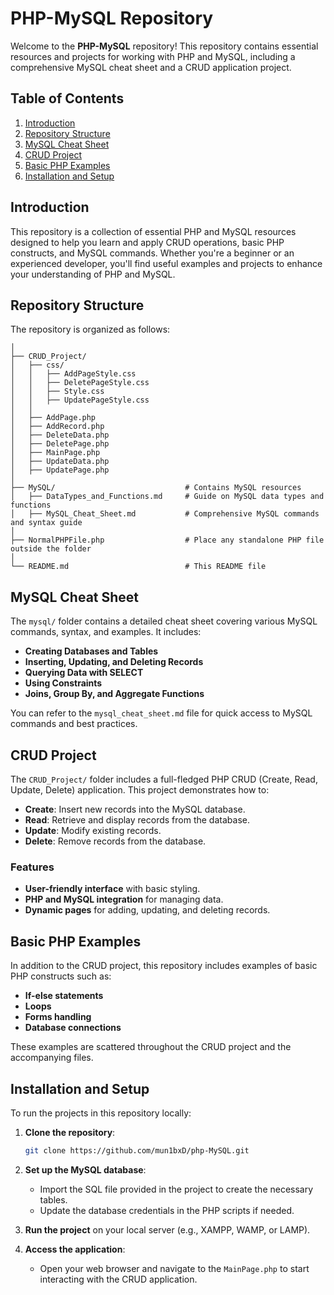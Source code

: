 # PHP-MySQL Repository

Welcome to the **PHP-MySQL** repository! This repository contains essential resources and projects for working with PHP and MySQL, including a comprehensive MySQL cheat sheet and a CRUD application project.

## Table of Contents

1. [Introduction](#introduction)
2. [Repository Structure](#repository-structure)
3. [MySQL Cheat Sheet](#mysql-cheat-sheet)
4. [CRUD Project](#crud-project)
5. [Basic PHP Examples](#basic-php-examples)
6. [Installation and Setup](#installation-and-setup)

## Introduction

This repository is a collection of essential PHP and MySQL resources designed to help you learn and apply CRUD operations, basic PHP constructs, and MySQL commands. Whether you're a beginner or an experienced developer, you'll find useful examples and projects to enhance your understanding of PHP and MySQL.

## Repository Structure

The repository is organized as follows:

```php-MySQL/
│
├── CRUD_Project/                      
│   ├── css/                           
│   │   ├── AddPageStyle.css           
│   │   ├── DeletePageStyle.css       
│   │   ├── Style.css                  
│   │   ├── UpdatePageStyle.css        
│   │
│   ├── AddPage.php                    
│   ├── AddRecord.php                  
│   ├── DeleteData.php                 
│   ├── DeletePage.php                
│   ├── MainPage.php                   
│   ├── UpdateData.php                 
│   ├── UpdatePage.php                
│
├── MySQL/                             # Contains MySQL resources
│   ├── DataTypes_and_Functions.md     # Guide on MySQL data types and functions
│   ├── MySQL_Cheat_Sheet.md           # Comprehensive MySQL commands and syntax guide
│
├── NormalPHPFile.php                  # Place any standalone PHP file outside the folder
│
└── README.md                          # This README file

```

## MySQL Cheat Sheet

The `mysql/` folder contains a detailed cheat sheet covering various MySQL commands, syntax, and examples. It includes:

- **Creating Databases and Tables**
- **Inserting, Updating, and Deleting Records**
- **Querying Data with SELECT**
- **Using Constraints**
- **Joins, Group By, and Aggregate Functions**

You can refer to the `mysql_cheat_sheet.md` file for quick access to MySQL commands and best practices.

## CRUD Project

The `CRUD_Project/` folder includes a full-fledged PHP CRUD (Create, Read, Update, Delete) application. This project demonstrates how to:

- **Create**: Insert new records into the MySQL database.
- **Read**: Retrieve and display records from the database.
- **Update**: Modify existing records.
- **Delete**: Remove records from the database.

### Features

- **User-friendly interface** with basic styling.
- **PHP and MySQL integration** for managing data.
- **Dynamic pages** for adding, updating, and deleting records.

## Basic PHP Examples

In addition to the CRUD project, this repository includes examples of basic PHP constructs such as:

- **If-else statements**
- **Loops**
- **Forms handling**
- **Database connections**

These examples are scattered throughout the CRUD project and the accompanying files.

## Installation and Setup

To run the projects in this repository locally:

1. **Clone the repository**:
   ```bash
   git clone https://github.com/mun1bxD/php-MySQL.git
   ```
2. **Set up the MySQL database**:
   - Import the SQL file provided in the project to create the necessary tables.
   - Update the database credentials in the PHP scripts if needed.

3. **Run the project** on your local server (e.g., XAMPP, WAMP, or LAMP).

4. **Access the application**:
   - Open your web browser and navigate to the `MainPage.php` to start interacting with the CRUD application.
